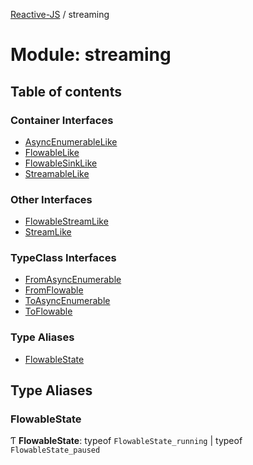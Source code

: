 [Reactive-JS](../README.md) / streaming

# Module: streaming

## Table of contents

### Container Interfaces

- [AsyncEnumerableLike](../interfaces/streaming.AsyncEnumerableLike.md)
- [FlowableLike](../interfaces/streaming.FlowableLike.md)
- [FlowableSinkLike](../interfaces/streaming.FlowableSinkLike.md)
- [StreamableLike](../interfaces/streaming.StreamableLike.md)

### Other Interfaces

- [FlowableStreamLike](../interfaces/streaming.FlowableStreamLike.md)
- [StreamLike](../interfaces/streaming.StreamLike.md)

### TypeClass Interfaces

- [FromAsyncEnumerable](../interfaces/streaming.FromAsyncEnumerable.md)
- [FromFlowable](../interfaces/streaming.FromFlowable.md)
- [ToAsyncEnumerable](../interfaces/streaming.ToAsyncEnumerable.md)
- [ToFlowable](../interfaces/streaming.ToFlowable.md)

### Type Aliases

- [FlowableState](streaming.md#flowablestate)

## Type Aliases

### FlowableState

Ƭ **FlowableState**: typeof `FlowableState_running` \| typeof `FlowableState_paused`

